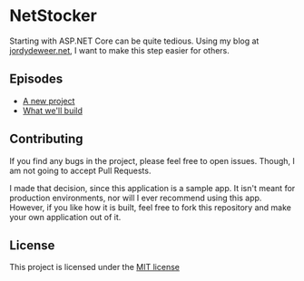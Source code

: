 # NetStocker

Starting with ASP.NET Core can be quite tedious. Using my blog at [jordydeweer.net](https://jordydeweer.net), I want to make this step easier for others.

## Episodes

- [A new project](https://jordydeweer.net/start-with-asp-net-core-a-new-project)
- [What we'll build](https://jordydeweer.net/start-with-asp-net-core-what-well-build)

## Contributing

If you find any bugs in the project, please feel free to open issues. Though, I am not going to accept Pull Requests.

I made that decision, since this application is a sample app. It isn't meant for production environments, nor will I ever recommend using this app. However, if you like how it is built, feel free to fork this repository and make your own application out of it.

## License

This project is licensed under the [MIT license](LICENSE)
